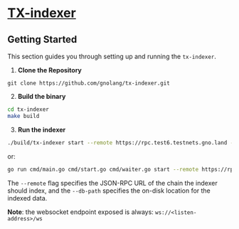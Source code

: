 # [TX-indexer](https://github.com/gnolang/tx-indexer)

## Getting Started

This section guides you through setting up and running the `tx-indexer`.

1. **Clone the Repository**

```shell
git clone https://github.com/gnolang/tx-indexer.git
```

2. **Build the binary**

```bash
cd tx-indexer
make build
```

3. **Run the indexer**

```bash
./build/tx-indexer start --remote https://rpc.test6.testnets.gno.land --db-path indexer-db
```

or:

```bash
go run cmd/main.go cmd/start.go cmd/waiter.go start --remote https://rpc.test6.testnets.gno.land --db-path indexer-db
```

The `--remote` flag specifies the JSON-RPC URL of the chain the indexer should index, and the `--db-path` specifies the
on-disk location for the indexed data.

**Note**: the websocket endpoint exposed is always: `ws://<listen-address>/ws`
